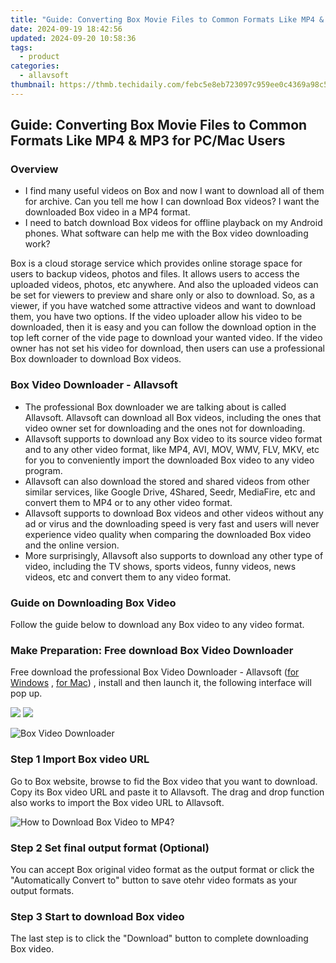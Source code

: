 ```yaml
---
title: "Guide: Converting Box Movie Files to Common Formats Like MP4 & MP3 for PC/Mac Users"
date: 2024-09-19 18:42:56
updated: 2024-09-20 10:58:36
tags:
  - product
categories:
  - allavsoft
thumbnail: https://thmb.techidaily.com/febc5e8eb723097c959ee0c4369a98c541397c828606f3e607457279dcc62863.jpg
---
```


## Guide: Converting Box Movie Files to Common Formats Like MP4 & MP3 for PC/Mac Users

### Overview

* I find many useful videos on Box and now I want to download all of them for archive. Can you tell me how I can download Box videos? I want the downloaded Box video in a MP4 format.
* I need to batch download Box videos for offline playback on my Android phones. What software can help me with the Box video downloading work?

Box is a cloud storage service which provides online storage space for users to backup videos, photos and files. It allows users to access the uploaded videos, photos, etc anywhere. And also the uploaded videos can be set for viewers to preview and share only or also to download. So, as a viewer, if you have watched some attractive videos and want to download them, you have two options. If the video uploader allow his video to be downloaded, then it is easy and you can follow the download option in the top left corner of the vide page to download your wanted video. If the video owner has not set his video for download, then users can use a professional Box downloader to download Box videos.

### Box Video Downloader - Allavsoft

* The professional Box downloader we are talking about is called Allavsoft. Allavsoft can download all Box videos, including the ones that video owner set for downloading and the ones not for downloading.
* Allavsoft supports to download any Box video to its source video format and to any other video format, like MP4, AVI, MOV, WMV, FLV, MKV, etc for you to conveniently import the downloaded Box video to any video program.
* Allavsoft can also download the stored and shared videos from other similar services, like Google Drive, 4Shared, Seedr, MediaFire, etc and convert them to MP4 or to any other video format.
* Allavsoft supports to download Box videos and other videos without any ad or virus and the downloading speed is very fast and users will never experience video quality when comparing the downloaded Box video and the online version.
* More surprisingly, Allavsoft also supports to download any other type of video, including the TV shows, sports videos, funny videos, news videos, etc and convert them to any video format.

### Guide on Downloading Box Video

Follow the guide below to download any Box video to any video format.

### Make Preparation: Free download Box Video Downloader

Free download the professional Box Video Downloader - Allavsoft ([for Windows](https://tools.techidaily.com/allavsoft/products/) , [for Mac](https://tools.techidaily.com/allavsoft/products/)) , install and then launch it, the following interface will pop up.

[![](https://www.allavsoft.com/how-to/../images/how-to/free-download-win.jpg)](https://tools.techidaily.com/allavsoft/products/) [![](https://www.allavsoft.com/how-to/../images/how-to/free-download-mac.jpg)](https://tools.techidaily.com/allavsoft/products/)

![Box Video Downloader](https://www.allavsoft.com/how-to/../images/allavsoft/screen-shot-600.jpg)

### Step 1 Import Box video URL

Go to Box website, browse to fid the Box video that you want to download. Copy its Box video URL and paste it to Allavsoft. The drag and drop function also works to import the Box video URL to Allavsoft.

![How to Download Box Video to MP4?](https://www.allavsoft.com/how-to/../images/how-to/download-rtmp-video/download-rtmp-video.jpg)

### Step 2 Set final output format (Optional)

You can accept Box original video format as the output format or click the "Automatically Convert to" button to save otehr video formats as your output formats.

### Step 3 Start to download Box video

The last step is to click the "Download" button to complete downloading Box video.

<ins class="adsbygoogle"
     style="display:block"
     data-ad-format="autorelaxed"
     data-ad-client="ca-pub-7571918770474297"
     data-ad-slot="1223367746"></ins>



<ins class="adsbygoogle"
     style="display:block"
     data-ad-client="ca-pub-7571918770474297"
     data-ad-slot="8358498916"
     data-ad-format="auto"
     data-full-width-responsive="true"></ins>
